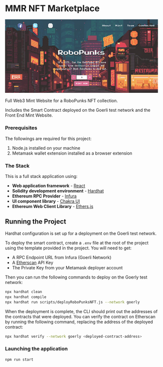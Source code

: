 # MMR NFT Marketplace

![](screenshot.jpg)

Full Web3 Mint Website for a RoboPunks NFT collection.

Includes the Smart Contract deployed on the Goerli test network and the Front End Mint Website.

### Prerequisites

The followings are required for this project:

1. Node.js installed on your machine
2. Metamask wallet extension installed as a browser extension

### The Stack

This is a full stack application using:

- **Web application framework** - [React](https://reactjs.org/)
- **Solidity development environment** - [Hardhat](https://hardhat.org/)
- **Ethereum RPC Provider** - [Infura](https://infura.io/)
- **UI component library** - [Chakra UI](https://chakra-ui.com/)
- **Ethereum Web Client Library** - [Ethers.js](https://docs.ethers.io/v5/)

## Running the Project

Hardhat configuration is set up for a deployment on the Goerli test network.

To deploy the smart contract, create a `.env` file at the root of the project using the template provided in the project. You will need to get:

- A RPC Endpoint URL from Infura (Goerli Network)
- A [Etherscan](https://etherscan.io/) API Key
- The Private Key from your Metamask deployer account

Then you can run the following commands to deploy on the Goerly test network:

```sh
npx hardhat clean
npx hardhat compile
npx hardhat run scripts/deployRoboPunksNFT.js --network goerly
```

When the deployment is complete, the CLI should print out the addresses of the contracts that were deployed. You can verify the contract on Etherscan by running the following command, replacing the address of the deployed contract:

```sh
npx hardhat verify --network goerly <deployed-contract-address>
```

### Launching the application

```sh
npm run start
```
